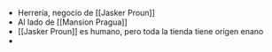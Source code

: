 - Herrería, negocio de [[Jasker Proun]]
- Al lado de [[Mansion Pragua]]
- [[Jasker Proun]] es humano, pero toda la tienda tiene origen enano
- 